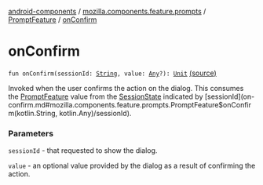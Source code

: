 [android-components](../../index.md) / [mozilla.components.feature.prompts](../index.md) / [PromptFeature](index.md) / [onConfirm](./on-confirm.md)

# onConfirm

`fun onConfirm(sessionId: `[`String`](https://kotlinlang.org/api/latest/jvm/stdlib/kotlin/-string/index.html)`, value: `[`Any`](https://kotlinlang.org/api/latest/jvm/stdlib/kotlin/-any/index.html)`?): `[`Unit`](https://kotlinlang.org/api/latest/jvm/stdlib/kotlin/-unit/index.html) [(source)](https://github.com/mozilla-mobile/android-components/blob/master/components/feature/prompts/src/main/java/mozilla/components/feature/prompts/PromptFeature.kt#L372)

Invoked when the user confirms the action on the dialog. This consumes
the [PromptFeature](index.md) value from the [SessionState](../../mozilla.components.browser.state.state/-session-state/index.md) indicated by [sessionId](on-confirm.md#mozilla.components.feature.prompts.PromptFeature$onConfirm(kotlin.String, kotlin.Any)/sessionId).

### Parameters

`sessionId` - that requested to show the dialog.

`value` - an optional value provided by the dialog as a result of confirming the action.